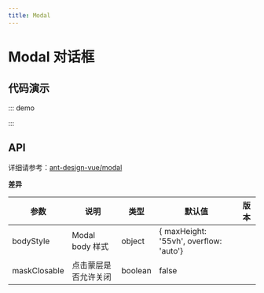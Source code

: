 ```yaml
---
title: Modal
---
```


# Modal 对话框

## 代码演示

<!-- prettier-ignore -->
::: demo
<template>
    <a-button type="primary" @click="open">Open Modal</a-button>
    <f-modal 
        v-model="visible" 
        title="Modal"
    >
        <div style="height: 90vh">
            Content of the modal
        </div>
    </f-modal>
</template>

<script>
export default {
    data() {
        return {
            visible: false
        }
    },
    methods: {
        open () {
            this.visible = true
        }
    }
}
</script>

:::

## API

详细请参考：[ant-design-vue/modal](https://antdv.com/components/modal-cn/#API)

**差异**

| 参数         | 说明                 | 类型    | 默认值                                 | 版本 |
| ------------ | -------------------- | ------- | -------------------------------------- | ---- |
| bodyStyle    | Modal body 样式      | object  | { maxHeight: '55vh', overflow: 'auto'} |      |
| maskClosable | 点击蒙层是否允许关闭 | boolean | false                                  |      |
